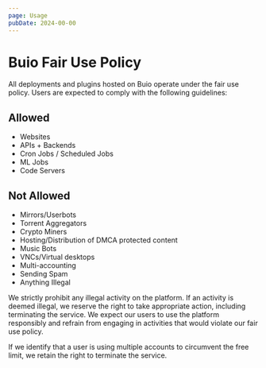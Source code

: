 ```yaml
---
page: Usage
pubDate: 2024-00-00
---
```

Buio Fair Use Policy
====================

All deployments and plugins hosted on Buio operate under the fair use policy. Users are expected to comply with the following guidelines:

Allowed
-------

*   Websites
*   APIs + Backends
*   Cron Jobs / Scheduled Jobs
*   ML Jobs
*   Code Servers

Not Allowed
-----------

*   Mirrors/Userbots
*   Torrent Aggregators
*   Crypto Miners
*   Hosting/Distribution of DMCA protected content
*   Music Bots
*   VNCs/Virtual desktops
*   Multi-accounting
*   Sending Spam
*   Anything Illegal

We strictly prohibit any illegal activity on the platform. If an activity is deemed illegal, we reserve the right to take appropriate action, including terminating the service. We expect our users to use the platform responsibly and refrain from engaging in activities that would violate our fair use policy.

If we identify that a user is using multiple accounts to circumvent the free limit, we retain the right to terminate the service.